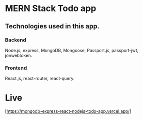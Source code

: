 # MERN Stack Todo app

## Technologies used in this app.

### Backend

Node.js, express, MongoDB, Mongoose, Passport.js, passport-jwt, jonwebtoken.

### Frontend

React.js, react-router, react-query.

# Live

[https://mongodb-express-react-nodejs-todo-app.vercel.app/]
